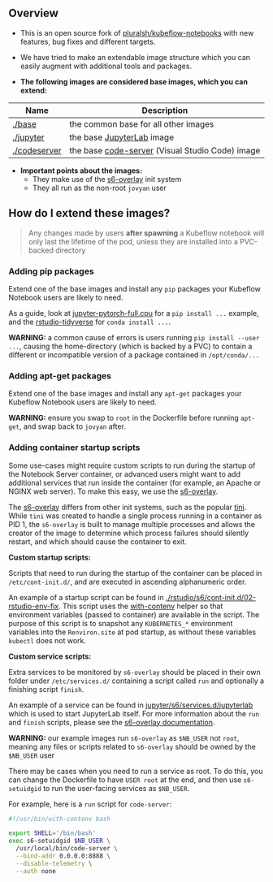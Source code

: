 ## Overview


* This is an open source fork of
  [pluralsh/kubeflow-notebooks](https://github.com/pluralsh/kubeflow-notebooks)
  with new features, bug fixes and different targets.
* We have tried to make an extendable image structure which you can
  easily augment with additional tools and packages.

* **The following images are considered base images, which you can extend:**

Name | Description
--- | ---
[./base](./base) | the common base for all other images
[./jupyter](./jupyter) | the base [JupyterLab](https://github.com/jupyterlab/jupyterlab) image
[./codeserver](./codeserver) | the base [code-server](https://github.com/cdr/code-server) (Visual Studio Code) image

* **Important points about the images:**
  - They make use of the [s6-overlay](https://github.com/just-containers/s6-overlay) init system
  - They all run as the non-root `jovyan` user

## How do I extend these images?

> Any changes made by users __after spawning__ a Kubeflow notebook will only last the
> lifetime of the pod, unless they are installed into a PVC-backed directory

### Adding pip packages

Extend one of the base images and install any `pip` packages your Kubeflow Notebook users are likely to need.

As a guide, look at [jupyter-pytorch-full.cpu](./jupyter-pytorch-full/cpu.Dockerfile) for a `pip install ...` example,
and the [rstudio-tidyverse](./rstudio-tidyverse/Dockerfile) for `conda install ...`.

__WARNING:__ a common cause of errors is users running `pip install --user ...`,
causing the home-directory (which is backed by a PVC) to contain a different or
incompatible version of a package contained in  `/opt/conda/...`

### Adding apt-get packages

Extend one of the base images and install any `apt-get` packages your Kubeflow Notebook users are likely to need.

__WARNING:__ ensure you swap to `root` in the Dockerfile before running `apt-get`, and swap back to `jovyan` after.

### Adding container startup scripts

Some use-cases might require custom scripts to run during the startup of the Notebook Server container, or advanced users might want to add additional services that run inside the container (for example, an Apache or NGINX web server).
To make this easy, we use the [s6-overlay](https://github.com/just-containers/s6-overlay).

The [s6-overlay](https://github.com/just-containers/s6-overlay) differs from other init systems, such as the popular [tini](https://github.com/krallin/tini).
While `tini` was created to handle a single process running in a container as PID 1, the `s6-overlay` is built to manage multiple processes and allows the creator of the image to determine which process failures should silently restart, and which should cause the container to exit.

__Custom startup scripts:__

Scripts that need to run during the startup of the container can be placed in `/etc/cont-init.d/`, and are executed in ascending alphanumeric order.

An example of a startup script can be found in [./rstudio/s6/cont-init.d/02-rstudio-env-fix](./rstudio/s6/cont-init.d/02-rstudio-env-fix).
This script uses the [with-contenv](https://github.com/just-containers/s6-overlay#container-environment) helper so that environment variables (passed to container) are available in the script.
The purpose of this script is to snapshot any `KUBERNETES_*` environment variables into the `Renviron.site` at pod startup, as without these variables `kubectl` does not work.

__Custom service scripts:__

Extra services to be monitored by `s6-overlay` should be placed in their own folder under `/etc/services.d/` containing a script called `run` and optionally a finishing script `finish`.

An example of a service can be found in [jupyter/s6/services.d/jupyterlab](jupyter/s6/services.d/jupyterlab) which is used to start JupyterLab itself.
For more information about the `run` and `finish` scripts, please see the [s6-overlay documentation](https://github.com/just-containers/s6-overlay#writing-a-service-script).

__WARNING:__ our example images run `s6-overlay` as `$NB_USER` not `root`, meaning any files or scripts related to `s6-overlay` should be owned by the `$NB_USER` user

There may be cases when you need to run a service as root.
To do this, you can change the Dockerfile to have `USER root` at the end, and then use `s6-setuidgid` to run the user-facing services as `$NB_USER`.

For example, here is a `run` script for `code-server`:

```bash
#!/usr/bin/with-contenv bash

export SHELL='/bin/bash'
exec s6-setuidgid $NB_USER \
  /usr/local/bin/code-server \
  --bind-addr 0.0.0.0:8888 \
  --disable-telemetry \
  --auth none
```
